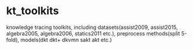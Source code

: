 # kt_toolkits
knowledge tracing toolkits, including datasets(assist2009, assist2015, algebra2005, algebra2006, statics2011 etc.), preprocess methods(split 5-fold), models(dkt dkt+ dkvmn sakt akt etc.)
